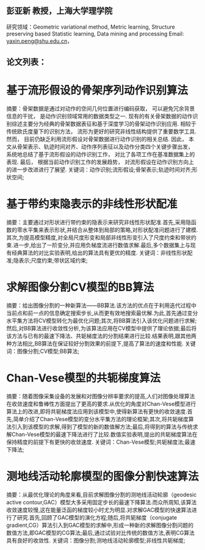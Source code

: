 ## 彭亚新 教授，上海大学理学院
研究领域：Geometric variational method, Metric learning, Structure preserving based Statistic learning, Data mining and processing
Email: yaxin.peng@shu.edu.cn，
## 论文列表：
# 基于流形假设的骨架序列动作识别算法
摘要：骨架数据是通过对动作的空间几何位置进行编码获取， 可以避免冗余背景信息的干扰， 是动作识别领域常用的数据类型之一. 现有的有关骨架数据的动作识别综述主要分为经典的骨架数据表征和基于深度学习的骨架动作识别应用. 相较于传统欧氏度量下的识别方法， 流形为更好的研究非线性结构提供了重要数学工具. 然而， 目前仍缺乏利用流形假设对骨架数据进行动作识别的相关总结. 因此， 本文从骨架表示、轨迹时间对齐、动作序列表征以及动作分类四个关键步骤出发， 系统地总结了基于流形假设的动作识别工作， 对比了各项工作在基准数据集上的表现. 最后， 根据当前动作识别工作的发展趋势， 对流形假设在动作识别方向上的进一步改进进行了展望. 
关键词：动作识别;流形假设;骨架表示;轨迹时间对齐;形状空间;

# 基于带约束隐表示的非线性形状配准
摘要：主要通过对形状进行带约束的隐表示来研究非线性形状配准.首先,采用隐函数的零水平集来表示形状,并结合从整体到局部的策略,对形状配准问题进行了建模.其次,为提高模型精度,对全局尺度形变和局部非线性形变引入了尺度约束和带状约束.进一步,给出了一阶变分,并应用负梯度流进行数值求解.最后,多个数据集上与现有经典算法的对比实验表明,给出的算法具有更优的精度. 
关键词：非线性形状配准;隐表示;尺度约束;带状区域约束;

# 求解图像分割CV模型的BB算法
摘要：给出图像分割的一种新算法——BB算法.该方法的优点在于利用迭代过程中当前点和前一点的信息确定搜索步长,从而更有效地搜索最优解.为此,首先通过变分水平集方法将CV模型转化为最优化问题;其次,将BB算法引入该优化问题进行求解;然后,对BB算法进行收敛性分析,为该算法应用在CV模型中提供了理论依据;最后将该方法与已有的最速下降法、共轭梯度法的分割结果进行比较.结果表明,跟其他两种方法相比,BB算法在保证较好分割效果的前提下,提高了算法的速度和性能. 
关键词：图像分割;CV模型;BB算法;

# Chan-Vese模型的共轭梯度算法
摘要：随着图像采集设备的发展和对图像分辨率要求的提高,人们对图像处理算法在收敛速度和鲁棒性方面提出了更高的要求.从优化的角度对Chan-Vese模型进行算法上的改进,即将共轭梯度法应用到该模型中,使得新算法有更快的收敛速度.首先,简单介绍了Chan-Vese模型的变分水平集方法的理论框架;其次,将共轭梯度算法引入到该模型的求解,得到了模型的新的数值解方法;最后,将得到的算法与传统求解Chan-Vese模型的最速下降法进行了比较.数值实验表明,提出的共轭梯度算法在保持精度的前提下有更快的收敛速度. 
关键词：Chan-Vese模型;共轭梯度法;最速下降法;

# 测地线活动轮廓模型的图像分割快速算法
摘要：从最优化理论的角度来看,目前求解图像分割的测地线活动轮廓（geodesic active contour,GAC）模型大多采用固定步长的最速下降算法.而众所周知,该算法收敛速度较慢,这在能量泛函的梯度较小时尤为明显.对求解GAC模型的快速算法进行了研究.首先,回顾了GAC模型的演化方程;随后,将共轭梯度（conjugate gradient,CG）算法引入到GAC模型的求解中,形成一种新的求解图像分割问题的数值方法,即GAC模型的CG算法;最后,通过试验对比传统的数值方法,表明CG算法具有良好的收敛性. 
关键词：图像分割;测地线活动轮廓模型;非线性共轭梯度;